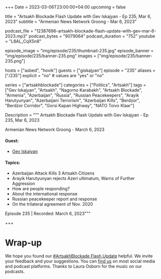 +++
Date = 2023-03-06T23:00:00+04:00
upcoming = false 

title = "Artsakh Blockade Flash Update with Gev Iskajyan - Ep 235, Mar 6, 2023"
subtitle = "Armenian News Network Groong - Mar 6, 2023"

podcast_file = "12387696-artsakh-blockade-flash-update-with-gev-mar-6-2023.mp3"
podcast_bytes = "9079064"
podcast_duration = "752"
youtube = "L8AL_CqX5n8"

episode_image = "img/episode/235/thumbnail-235.jpg"
episode_banner = "img/episode/235/banner-235.png"
images = ["img/episode/235/banner-235.png"]

hosts = ["asbed", "hovik"]
guests = ["giskajyan"]
episode = "235"
aliases = ["/235"]
explicit = "no" # values are "yes" or "no"


series = ["artsakhblockade"]
categories = ["Politics", "Artsakh"]
tags = ["Gev Iskajyan", "Artsakh", "Nagorno Karabakh", "Artsakh Blockade", "Armenia", "Azerbaijan", "Russia", "Russian Peacekeepers", "Arayik Harutyunyan", "Azerbaijani Terrorism", "Azerbaijan Kills", "Berdzor", "Berdzor Corridor", "Gorsi Kapan Highway", "NATO Toivo Klaar"]

Description = """
Artsakh Blockade Flash Update with Gev Iskajyan - Ep 235, Mar 6, 2023

Armenian News Network Groong - March 6, 2023

#### Guest: 
* [Gev Iskajyan](/guest/giskajyan)

#### Topics:
* Azerbaijan Attack Kills 3 Artsakh Citizens
* Arayik Harutyunyan rejects Azeri ultimatum, Warns of Further Aggression
* How are people responding?
* About the international response
* Russian peacekeeper report and response
* On the trilateral agreement of Nov. 2020

Episode 235 | Recorded: March 6, 2023"""

+++


# Wrap-up

We hope you found our [#ArtsakhBlockade Flash Update](https://podcasts.groong.org/) helpful. We invite your feedback and your suggestions. You can [find us](https://linktr.ee/groong) on most social media and podcast platforms. Thanks to Laura Osborn for the music on our podcasts.
